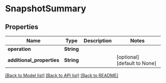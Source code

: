 # SnapshotSummary

## Properties
Name | Type | Description | Notes
------------ | ------------- | ------------- | -------------
**operation** | **String** |  | 
**additional_properties** | **String** |  | [optional] [default to None]

[[Back to Model list]](../README.md#documentation-for-models) [[Back to API list]](../README.md#documentation-for-api-endpoints) [[Back to README]](../README.md)


